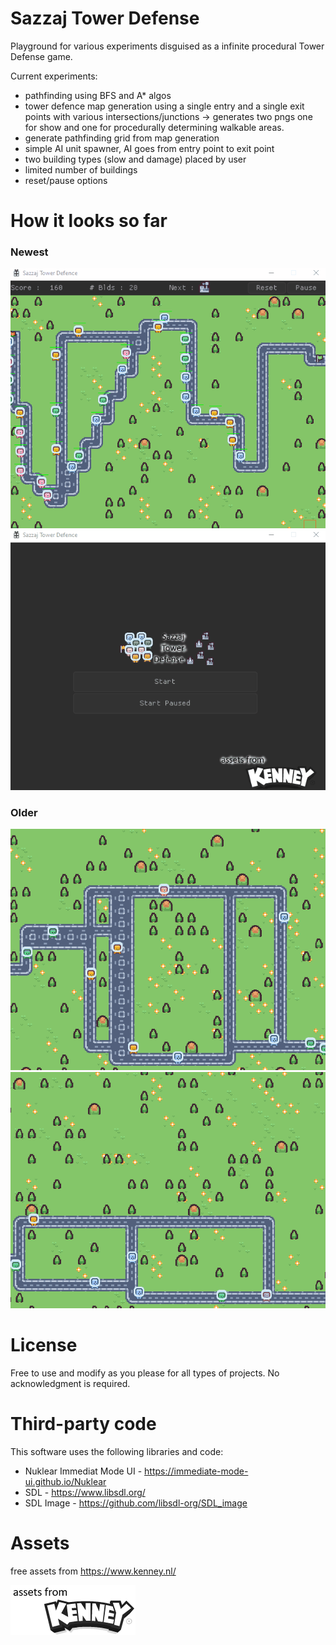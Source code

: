 # Sazzaj Tower Defense 

Playground for various experiments disguised as a infinite procedural Tower Defense game.

Current experiments:
* pathfinding using BFS and A* algos
* tower defence map generation using a single entry and a single exit points with various intersections/junctions -> generates two pngs one for show and one for procedurally determining walkable areas.
* generate pathfinding grid from map generation
* simple AI unit spawner, AI goes from entry point to exit point
* two building types (slow and damage) placed by user
* limited number of buildings
* reset/pause options

# How it looks so far

### Newest
![Sazzaj Tower Defense sample gif](./Samples/SazzajTD_3.gif)
![Sazzaj Tower Defense sample gif](./Samples/SazzajTD_4.gif)

### Older
![Sazzaj Tower Defense sample gif](./Samples/SazzajTD_1.gif)
![Sazzaj Tower Defense sample gif](./Samples/SazzajTD_2.gif)

# License

Free to use and modify as you please for all types of projects. No acknowledgment is required.

# Third-party code

This software uses the following libraries and code:
* Nuklear Immediat Mode UI - https://immediate-mode-ui.github.io/Nuklear
* SDL - https://www.libsdl.org/
* SDL Image - https://github.com/libsdl-org/SDL_image

# Assets

free assets from https://www.kenney.nl/ 

![Kenney Assets Logo](./Samples/kenneyAck.png)
